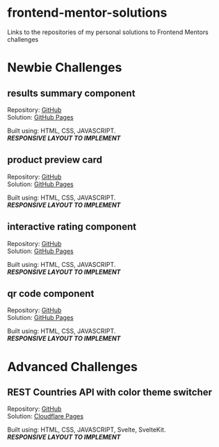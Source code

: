 # frontend-mentor-solutions
Links to the repositories of my personal solutions to Frontend Mentors challenges

# Newbie Challenges

## results summary component
Repository: [GitHub](https://github.com/jionnyMagiah/results-summary-component-main)  
Solution: [GitHub Pages](https://jionnymagiah.github.io/results-summary-component-main/)

Built using: HTML, CSS, JAVASCRIPT.  
***RESPONSIVE LAYOUT TO IMPLEMENT***

## product preview card
Repository: [GitHub](https://github.com/jionnyMagiah/product-preview-card-component-main/)  
Solution: [GitHub Pages](https://jionnymagiah.github.io/product-preview-card-component-main/)

Built using: HTML, CSS, JAVASCRIPT.  
***RESPONSIVE LAYOUT TO IMPLEMENT***

## interactive rating component
Repository: [GitHub](https://github.com/jionnyMagiah/interactive-rating-component-main)  
Solution: [GitHub Pages](https://jionnymagiah.github.io/interactive-rating-component-main/)

Built using: HTML, CSS, JAVASCRIPT.  
***RESPONSIVE LAYOUT TO IMPLEMENT***

##  qr code component 
Repository: [GitHub](https://github.com/jionnyMagiah/qr-code-component-main)  
Solution: [GitHub Pages](https://jionnymagiah.github.io/qr-code-component-main/)

Built using: HTML, CSS, JAVASCRIPT.  
***RESPONSIVE LAYOUT TO IMPLEMENT***

# Advanced Challenges

## REST Countries API with color theme switcher
Repository: [GitHub](https://github.com/jionnyMagiah/rest-countries-api-with-color-theme-switcher-master)  
Solution: [Cloudflare Pages](https://rest-countries-api-with-color-theme-switcher-master.pages.dev/)

Built using: HTML, CSS, JAVASCRIPT, Svelte, SvelteKit.  
***RESPONSIVE LAYOUT TO IMPLEMENT***

